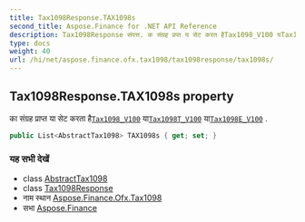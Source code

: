 ```yaml
---
title: Tax1098Response.TAX1098s
second_title: Aspose.Finance for .NET API Reference
description: Tax1098Response संपत्त. क संग्रह प्रप्त य सेट करत हैTax1098_V100 यTax1098T_V100 यTax1098E_V100 .
type: docs
weight: 40
url: /hi/net/aspose.finance.ofx.tax1098/tax1098response/tax1098s/
---
```

## Tax1098Response.TAX1098s property

का संग्रह प्राप्त या सेट करता है[`Tax1098_V100`](../../tax1098_v100/) या[`Tax1098T_V100`](../../tax1098t_v100/) या[`Tax1098E_V100`](../../tax1098e_v100/) .

```csharp
public List<AbstractTax1098> TAX1098s { get; set; }
```

### यह सभी देखें

* class [AbstractTax1098](../../abstracttax1098/)
* class [Tax1098Response](../)
* नाम स्थान [Aspose.Finance.Ofx.Tax1098](../../tax1098response/)
* सभा [Aspose.Finance](../../../)



